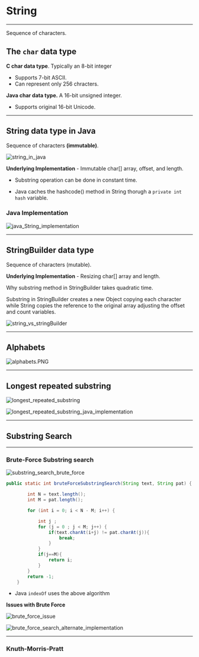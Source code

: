 # String 
---

Sequence of characters.

## The `char` data type

**C char data type**. Typically an 8-bit integer
- Supports 7-bit ASCII.
- Can represent only 256 chracters.

**Java char data type.** A 16-bit unsigned integer.
- Supports original 16-bit Unicode.

---

## String data type in Java

Sequence of characters **(immutable)**.

![string_in_java](./_image/string_in_java.PNG)

**Underlying Implementation** - Immutable char[] array, offset, and length.

- Substring operation can be done in constant time.

- Java caches the hashcode() method in String thorugh a `private int hash` variable.

### Java Implementation

![java_String_implementation](./_image/java_String_implementation.png)


---

## StringBuilder data type

Sequence of characters (mutable).

**Underlying Implementation** - Resizing char[] array and length.

Why substring method in StringBuilder takes quadratic time.

Substring in StringBuilder creates a new Object copying each character while String copies the reference to the original array adjusting the offset and count variables. 

![string_vs_stringBuilder](./_image/string_vs_stringBuilder.PNG)

---

## Alphabets

![alphabets.PNG](./_image/alphabets.PNG)

---

## Longest repeated substring

![longest_repeated_substring](./_image/longest_repeated_substring.PNG)

![longest_repeated_substring_java_implementation](./_image/longest_repeated_substring_java_implementation.PNG)

---

## Substring Search
---

### Brute-Force Substring search

![substring_search_brute_force](./_image/substring_search_brute_force.PNG)

```java
public static int bruteForceSubstringSearch(String text, String pat) {

		int N = text.length();
		int M = pat.length();

		for (int i = 0; i < N - M; i++) {

			int j ;
			for (j = 0 ; j < M; j++) {
				if(text.charAt(i+j) != pat.charAt(j)){
					break;
				}
			}
			if(j==M){
				return i;
			}
		}
		return -1;
	}
```

- Java `indexOf` uses the above algorithm

**Issues with Brute Force**

![brute_force_issue](./_image/brute_force_issue.PNG)

![brute_force_search_alternate_implementation](./_image/brute_force_search_alternate_implementation.PNG)


---

### Knuth-Morris-Pratt



